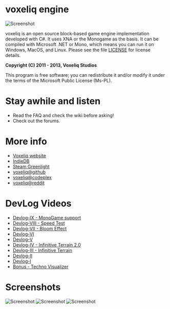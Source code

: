 # voxeliq engine

![Screenshot](http://www.voxeliq.org/wp-content/uploads/2012/05/voxeliq-1024x582.jpg)

voxeliq is an open source block-based game engine implementation developed with C#. It uses XNA or the Monogame as the basis.
It can be compiled with Microsoft .NET or Mono, which means you can run it on Windows, MacOS, and Linux. 
Please see the file [LICENSE](https://github.com/raistlinthewiz/voxeliq/blob/master/LICENSE) for license details.

**Copyright (C) 2011 - 2013, Voxeliq Studios**

This program is free software; you can redistribute it and/or modify it under the terms of the Microsoft Public License (Ms-PL).

# Stay awhile and listen
- Read the FAQ and check the wiki before asking!
- Check out the forums.
 
# More info

- [Voxeliq website](http://www.voxeliq.org/games/voxeliq/)
- [IndieDB](http://www.indiedb.com/engines/voxeliq)
- [Steam Greenlight](http://steamcommunity.com/sharedfiles/filedetails/?id=110290631)
- [voxeliq@github](https://github.com/raistlinthewiz/voxeliq)
- [voxeliq@codeplex](https://voxeliq.codeplex.com/)
- [voxeliq@reddit](http://www.reddit.com/r/gamedev/comments/15gqil/voxeliq_my_tiny_c_blockengine_is_open_source_now/)

# DevLog Videos
- [Devlog-IX - MonoGame support](http://www.youtube.com/watch?v=80ujxU8t8Zc)
- [Devlog-VIII - Speed Test](http://www.youtube.com/watch?v=CVVTT5b02S4)
- [Devlog-VII - Bloom Effect](http://www.youtube.com/watch?v=xTvzKK2TqmQ)
- [Devlog-VI](http://www.youtube.com/watch?v=N7LnQtPJ5JE)
- [Devlog-V](http://www.youtube.com/watch?v=ZTZaNTXu5jw)
- [Devlog-IV - Infinitive Terrain 2.0](http://www.youtube.com/watch?v=VT0gNgJowMY)
- [Devlog-III - Infinitive Terrain](http://www.youtube.com/watch?v=i4XHIAmUNFQ)
- [Devlog-II](http://www.youtube.com/watch?v=6WQwXvebp2M)
- [Devlog-I](http://www.youtube.com/watch?v=T200A6nqoj4)
- [Bonus - Techno Visualizer](http://www.youtube.com/watch?v=oKy4cH7r5qE)

# Screenshots

![Screenshot](http://media.indiedb.com/images/engines/1/1/399/VoxeliqClient_2012-03-16_14-13-05-46.jpg)
![Screenshot](http://media.indiedb.com/images/engines/1/1/399/VoxeliqClient_2012-03-16_14-13-12-91.jpg)
![Screenshot](http://media.indiedb.com/images/engines/1/1/399/VoxeliqClient_2012-03-16_14-15-27-29.jpg)
